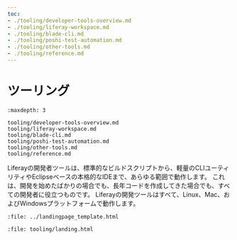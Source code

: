 ```yaml
---
toc:
- ./tooling/developer-tools-overview.md
- ./tooling/liferay-workspace.md
- ./tooling/blade-cli.md
- ./tooling/poshi-test-automation.md
- ./tooling/other-tools.md
- ./tooling/reference.md
---
```

# ツーリング

```{toctree}
:maxdepth: 3

tooling/developer-tools-overview.md
tooling/liferay-workspace.md
tooling/blade-cli.md
tooling/poshi-test-automation.md
tooling/other-tools.md
tooling/reference.md
```

Liferayの開発者ツールは、標準的なビルドスクリプトから、軽量のCLIユーティリティやEclipseベースの本格的なIDEまで、あらゆる範囲で動作します。 これは、開発を始めたばかりの場合でも、長年コードを作成してきた場合でも、すべての開発者に役立つものです。 Liferayの開発ツールはすべて、Linux、Mac、およびWindowsプラットフォームで動作します。

```{raw} html
:file: ../landingpage_template.html
```

```{raw} html
:file: tooling/landing.html
```
